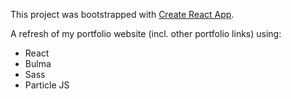 This project was bootstrapped with [Create React App](https://github.com/facebook/create-react-app).

A refresh of my portfolio website (incl. other portfolio links) using:
  - React
  - Bulma
  - Sass
  - Particle JS
